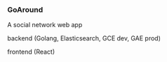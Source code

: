 ### GoAround

A social network web app

backend (Golang, Elasticsearch, GCE dev, GAE prod)

frontend (React)
